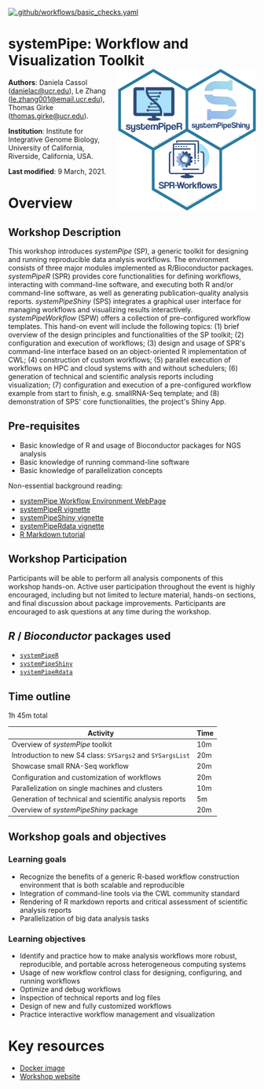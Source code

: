 <!-- badges: start -->
[![.github/workflows/basic_checks.yaml](https://github.com/systemPipeR/systemPipeWorkshop2021/actions/workflows/basic_checks.yaml/badge.svg)](https://github.com/systemPipeR/systemPipeWorkshop2021/actions/workflows/basic_checks.yaml)
<!-- badges: end -->

# systemPipe: Workflow and Visualization Toolkit <img src="https://raw.githubusercontent.com/systemPipeR/systemPipeR.github.io/main/static/images/systemPipe_logo.png" align="right" width="280" height="288">

**Authors**:
    Daniela Cassol (danielac@ucr.edu),
    Le Zhang (le.zhang001@email.ucr.edu),
    Thomas Girke (thomas.girke@ucr.edu).
    
**Institution**: Institute for Integrative Genome Biology, University of California, Riverside, California, USA.

**Last modified**: 9 March, 2021.

# Overview

## Workshop Description

This workshop introduces _systemPipe_ (SP), a generic toolkit for designing and running reproducible data analysis workflows. The environment consists of three major modules implemented as R/Bioconductor packages. _systemPipeR_ (SPR) provides core functionalities for defining workflows, interacting with command-line software, and executing both R and/or command-line software, as well as generating publication-quality analysis reports. _systemPipeShiny_ (SPS) integrates a graphical user interface for managing workflows and visualizing results interactively. _systemPipeWorkflow_ (SPW) offers a collection of pre-configured workflow templates. This hand-on event will include the following topics: (1) brief overview of the design principles and functionalities of the SP toolkit; (2) configuration and execution of workflows; (3) design and usage of SPR's command-line interface based on an object-oriented R implementation of CWL; (4) construction of custom workflows; (5) parallel execution of workflows on HPC and cloud systems with and without schedulers; (6) generation of technical and scientific analysis reports including visualization; (7) configuration and execution of a pre-configured workflow example from start to finish, e.g. smallRNA-Seq template; and (8) demonstration of SPS' core functionalities, the project's Shiny App.

## Pre-requisites

  * Basic knowledge of R and usage of Bioconductor packages for NGS analysis
  * Basic knowledge of running command-line software
  * Basic knowledge of parallelization concepts


Non-essential background reading:

  * [systemPipe Workflow Environment WebPage](https://systempipe.org/)
  * [systemPipeR vignette](https://bioconductor.org/packages/devel/bioc/vignettes/systemPipeR/inst/doc/systemPipeR.html)
  * [systemPipeShiny vignette](https://bioconductor.org/packages/devel/bioc/vignettes/systemPipeShiny/inst/doc/systemPipeShiny.html)
  * [systemPipeRdata vignette](https://bioconductor.org/packages/release/data/experiment/vignettes/systemPipeRdata/inst/doc/systemPipeRdata.html)
  * [R Markdown tutorial](https://rmarkdown.rstudio.com/lesson-2.html)

## Workshop Participation

Participants will be able to perform all analysis components of this workshop hands-on. Active user participation throughout the event is highly encouraged, including but not limited to lecture material, hands-on sections, and final discussion about package improvements. Participants are encouraged to ask questions at any time during the workshop.

## _R_ / _Bioconductor_ packages used

* [`systemPipeR`](http://www.bioconductor.org/packages/release/bioc/html/systemPipeR.html)
* [`systemPipeShiny`](https://bioconductor.org/packages/devel/bioc/html/systemPipeShiny.html)
* [`systemPipeRdata`](http://www.bioconductor.org/packages/release/data/experiment/html/systemPipeRdata.html)

## Time outline

1h 45m total

| Activity                                                          | Time |
|-------------------------------------------------------------------|------|
| Overview of *systemPipe* toolkit                                  | 10m  |
| Introduction to new S4 class: `SYSargs2` and `SYSargsList`        | 20m  |
| Showcase small RNA-Seq workflow                                   | 20m  |
| Configuration and customization of workflows                      | 20m  |
| Parallelization on single machines and clusters                   | 10m  |
| Generation of technical and scientific analysis reports           | 5m   |
| Overview of *systemPipeShiny* package                             | 20m  |

## Workshop goals and objectives

### Learning goals

* Recognize the benefits of a generic R-based workflow construction environment that is both scalable and reproducible
* Integration of command-line tools via the CWL community standard
* Rendering of R markdown reports and critical assessment of scientific analysis reports
* Parallelization of big data analysis tasks

### Learning objectives

* Identify and practice how to make analysis workflows more robust, reproducible, and portable across heterogeneous computing systems
* Usage of new workflow control class for designing, configuring, and running workflows
* Optimize and debug workflows
* Inspection of technical reports and log files
* Design of new and fully customized workflows
* Practice interactive workflow management and visualization 

# Key resources

- [Docker image](https://hub.docker.com/repository/systempipe/systempipeworkshop2021)
- [Workshop website](https://systempipe.org/systemPipeWorkshop2021/)
